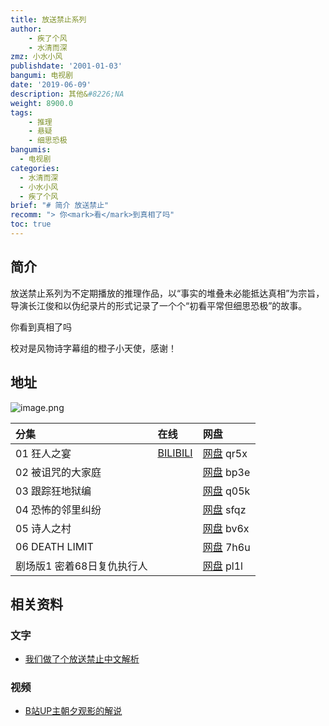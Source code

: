 ```yaml
---
title: 放送禁止系列
author: 
    - 疾了个风
    - 水清而深
zmz: 小水小风
publishdate: '2001-01-03'
bangumi: 电视剧
date: '2019-06-09'
description: 其他&#8226;NA
weight: 8900.0
tags:
    - 推理
    - 悬疑
    - 细思恐极
bangumis:
  - 电视剧
categories:
  - 水清而深
  - 小水小风
  - 疾了个风
brief: "# 简介 放送禁止"
recomm: "> 你<mark>看</mark>到真相了吗"
toc: true
---
```



## 简介

放送禁止系列为不定期播放的推理作品，以“事实的堆叠未必能抵达真相”为宗旨，导演长江俊和以伪纪录片的形式记录了一个个“初看平常但细思恐极”的故事。

你看到真相了吗

校对是风物诗字幕组的橙子小天使，感谢！

## 地址

![image.png](https://i.loli.net/2019/12/02/py8bYi6RP4doEKO.png)




|分集    |在线  |网盘 |
|:----|:----|:-----|
|01 狂人之宴|[BILIBILI](https://www.bilibili.com/video/av69174903)|[网盘](https://pan.baidu.com/s/1kORCNCwuoEKZzILAGX7YGQ) qr5x|
|02 被诅咒的大家庭||[网盘](https://pan.baidu.com/s/1ZXkdXOu7Yllgu5oWL0ndfw) bp3e|
|03 跟踪狂地狱编||[网盘](https://pan.baidu.com/s/1dT9-u-VboHPZb26vE1uV0g) q05k|
|04 恐怖的邻里纠纷||[网盘](https://pan.baidu.com/s/1oFN9P9unvHtc5iDDBcs4jg) sfqz |
|05 诗人之村||[网盘](https://pan.baidu.com/s/1cGNkyOsz5nAThhMTUN0htA) bv6x|
|06 DEATH LIMIT||[网盘](https://pan.baidu.com/s/1aT40iuyAEKr7UNG8UyVt4w) 7h6u|
|剧场版1 密着68日复仇执行人||[网盘](https://pan.baidu.com/s/12UkfjhlmJt8THCXmnhKBQw) pl1l|

## 相关资料

### 文字

- [我们做了个放送禁止中文解析](http://fsjz.netlify.com)

### 视频

- [B站UP主朝夕观影的解说](https://space.bilibili.com/3285014/video?keyword=%E6%94%BE%E9%80%81%E7%A6%81%E6%AD%A2)
